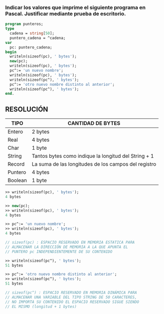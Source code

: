 ### Indicar los valores que imprime el siguiente programa en Pascal. Justificar mediante prueba de escritorio.

```pascal
program punteros;
type
  cadena = string[50];
  puntero_cadena = ^cadena;
var
  pc: puntero_cadena;
begin
  writeln(sizeof(pc), ' bytes');
  new(pc);
  writeln(sizeof(pc), ' bytes');
  pc^:= 'un nuevo nombre';
  writeln(sizeof(pc), ' bytes');
  writeln(sizeof(pc^), ' bytes');
  pc^:= 'otro nuevo nombre distinto al anterior';
  writeln(sizeof(pc^), ' bytes');
end.
```
## RESOLUCIÓN

| TIPO | CANTIDAD DE BYTES |
|---|---|
| Entero | 2 bytes |
| Real | 4 bytes |
| Char | 1 byte |
| String | Tantos bytes como indique la longitud del String + 1 |
| Record | La suma de las longitudes de los campos del registro |
| Puntero | 4 bytes |
| Boolean | 1 byte |


```pascal
>> writeln(sizeof(pc), ' bytes');
4 bytes

>> new(pc);
>> writeln(sizeof(pc), ' bytes');
4 bytes

>> pc^:= 'un nuevo nombre';
>> writeln(sizeof(pc), ' bytes');
4 bytes

// sizeof(pc) : ESPACIO RESERVADO EN MEMORIA ESTATICA PARA
// ALMACENAR LA DIRECCIÓN DE MEMORIA A LA QUE APUNTA EL
// PUNTERO pc INDEPENDIENTEMENTE DE SU CONTENIDO

>> writeln(sizeof(pc^), ' bytes');
51 bytes

>> pc^:= 'otro nuevo nombre distinto al anterior';
>> writeln(sizeof(pc^), ' bytes');
51 bytes

// sizeof(pc^) : ESPACIO RESERVADO EN MEMORIA DINÁMICA PARA
// ALMACENAR UNA VARIABLE DEL TIPO STRING DE 50 CARACTERES,
// NO IMPORTA SU CONTENIDO EL ESPACIO RESERVADO SIGUE SIENDO
// EL MISMO (longitud + 1 bytes)
```

